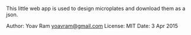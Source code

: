 This little web app is used to design microplates and download them as a json.

Author: Yoav Ram <yoavram@gmail.com>
License: MIT
Date: 3 Apr 2015
